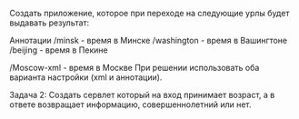 Создать приложение, которое при переходе на следующие урлы будет выдавать
результат:

Аннотации
/minsk - время в Минске
/washington - время в Вашингтоне
/beijing - время в Пекине

/Moscow-xml - время в Москве
При решении использовать оба варианта настройки (xml и аннотации).



Задача 2:
Создать сервлет который на вход принимает возраст, а в ответе возвращает
информацию, совершеннолетний или нет.
